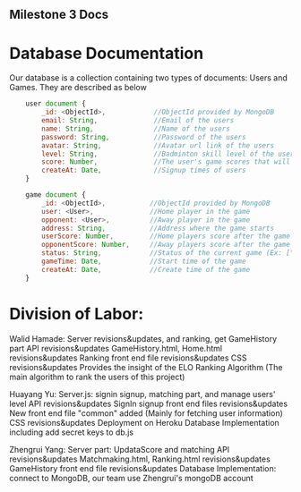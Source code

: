 ## Milestone 3 Docs

# Database Documentation
Our database is a collection containing two types of documents: Users and Games. They are described as below
```javascript
    user document {  
        _id: <ObjectId>,            //ObjectId provided by MongoDB  
        email: String,              //Email of the users  
        name: String,               //Name of the users
        password: String,           //Password of the users   
        avatar: String,             //Avatar url link of the users 
        level: String,              //Badminton skill level of the user (Ex: ["low", "intermediate", "advanced", "elite"]) 
        score: Number,              //The user's game scores that will increase or decrease after each game
        createAt: Date,             //Signup times of users
    } 
```  

```javascript
    game document {  
        _id: <ObjectId>,           //ObjectId provided by MongoDB  
        user: <User>,              //Home player in the game 
        opponent: <User>,          //Away player in the game
        address: String,           //Address where the game starts
        userScore: Number,         //Home players score after the game
        opponentScore: Number,     //Away players score after the game
        status: String,            //Status of the current game (Ex: ["preparing", "inputting", "over"])
        gameTime: Date,            //Start time of the game  
        createAt: Date,            //Create time of the game
    } 
```



# Division of Labor:

Walid Hamade:
Server revisions&updates, and ranking, get GameHistory part
API revisions&updates
GameHistory.html, Home.html revisions&updates
Ranking front end file revisions&updates
CSS revisions&updates
Provides the insight of the ELO Ranking Algorithm (The main algorithm to rank the users of this project)

Huayang Yu:
Server.js: signin signup, matching part, and manage users' level
API revisions&updates
SignIn signup front end files revisions&updates
New front end file "common" added (Mainly for fetching user information)
CSS revisions&updates
Deployment on Heroku
Database Implementation including add secret keys to db.js

Zhengrui Yang:
Server part: UpdataScore and matching
API revisions&updates
Matchmaking.html, Ranking.html revisions&updates
GameHistory front end file revisions&updates
Database Implementation: connect to MongoDB, our team use Zhengrui's mongoDB account
